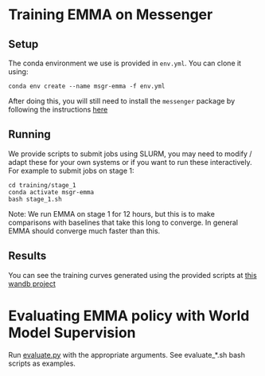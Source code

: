 # Training EMMA on Messenger

## Setup
The conda environment we use is provided in `env.yml`. You can clone it using:
```
conda env create --name msgr-emma -f env.yml
```
After doing this, you will still need to install the `messenger` package by following the instructions [here](../README.md)

## Running
We provide scripts to submit jobs using SLURM, you may need to modify / adapt these for your own systems or if you want to run these interactively. For example to submit jobs on stage 1:
```
cd training/stage_1
conda activate msgr-emma
bash stage_1.sh
```
Note: We run EMMA on stage 1 for 12 hours, but this is to make comparisons with baselines that take this long to converge. In general EMMA should converge much faster than this.

## Results
You can see the training curves generated using the provided scripts at [this wandb project](https://wandb.ai/ahjwang/msgr-emma?workspace=user-ahjwang)

# Evaluating EMMA policy with World Model Supervision
Run [evaluate.py](./evaluate.py) with the appropriate arguments. See evaluate_*.sh bash scripts as examples.